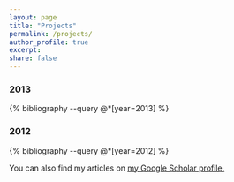 ```yaml
---
layout: page
title: "Projects"
permalink: /projects/
author_profile: true
excerpt:
share: false
---
```


### 2013

{% bibliography --query @*[year=2013] %}

### 2012

{% bibliography --query @*[year=2012] %}



You can also find my articles on <u><a href="{{author.googlescholar}}">my Google Scholar profile</a>.</u>


